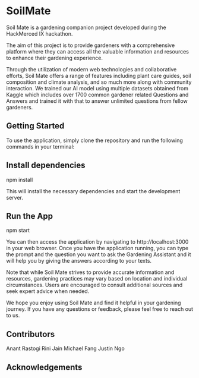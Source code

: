 # SoilMate

Soil Mate is a gardening companion project developed during the HackMerced IX hackathon.

The aim of this project is to provide gardeners with a comprehensive platform where they can access all the valuable information and resources to enhance their gardening experience.

Through the utilization of modern web technologies and collaborative efforts, Soil Mate offers a range of features including plant care guides, soil composition and climate analysis, and so much more along with community interaction. We trained our AI model using multiple datasets obtained from Kaggle which includes over 1700 common gardener related Questions and Answers and trained it with that to answer unlimited questions from fellow gardeners.


## Getting Started
To use the application, simply clone the repository and run the following commands in your terminal:

## Install dependencies
npm install

This will install the necessary dependencies and start the development server.

## Run the App
npm start

You can then access the application by navigating to http://localhost:3000 in your web browser.
Once you have the application running, you can type the prompt and the question you want to ask the Gardening Assistant and it will help you by giving the answers according to your texts.

Note that while Soil Mate strives to provide accurate information and resources, gardening practices may vary based on location and individual circumstances. Users are encouraged to consult additional sources and seek expert advice when needed.

We hope you enjoy using Soil Mate and find it helpful in your gardening journey. If you have any questions or feedback, please feel free to reach out to us.

## Contributors
Anant Rastogi
Rini Jain
Michael Fang
Justin Ngo

## Acknowledgements

